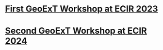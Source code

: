 
# [First GeoExT Workshop at ECIR 2023](https://geo-ext.github.io/GeoExT2023/)


 
# [Second GeoExT Workshop at ECIR 2024](https://geo-ext.github.io/GeoExT2024/)
